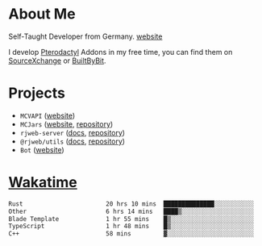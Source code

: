 # About Me

Self-Taught Developer from Germany. [website](https://rjansen.dev)

I develop [Pterodactyl](https://pterodactyl.io) Addons in my free time, you can find
them on [SourceXchange](https://www.sourcexchange.net/teams/356/profile) or [BuiltByBit](https://builtbybit.com/search/3078009).

# Projects

- `MCVAPI` ([website](https://versions.mcjars.app))
- `MCJars` ([website](https://mcjars.app), [repository](https://github.com/0x7d8/mcjar))
- `rjweb-server` ([docs](https://server.rjweb.dev), [repository](https://github.com/0x7d8/NPM_WEB-SERVER))
- `@rjweb/utils` ([docs](https://utils.rjweb.dev), [repository](https://github.com/0x7d8/rjweb-utils))
- `Bot` ([website](https://bot.rjns.dev))

# [Wakatime](https://wakatime.com/@0x7d8)

<!--START_SECTION:waka-->

```txt
Rust                       20 hrs 10 mins  ██████████████░░░░░░░░░░░   56.13 %
Other                      6 hrs 14 mins   ████▒░░░░░░░░░░░░░░░░░░░░   17.38 %
Blade Template             1 hr 55 mins    █▒░░░░░░░░░░░░░░░░░░░░░░░   05.35 %
TypeScript                 1 hr 48 mins    █▒░░░░░░░░░░░░░░░░░░░░░░░   05.03 %
C++                        58 mins         ▓░░░░░░░░░░░░░░░░░░░░░░░░   02.69 %
```

<!--END_SECTION:waka-->
